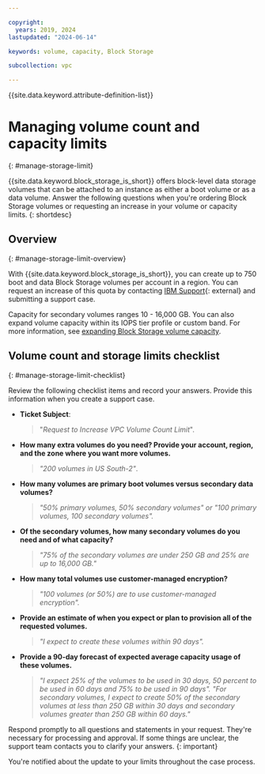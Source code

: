 ```yaml
---

copyright:
  years: 2019, 2024
lastupdated: "2024-06-14"

keywords: volume, capacity, Block Storage

subcollection: vpc

---
```


{{site.data.keyword.attribute-definition-list}}

# Managing volume count and capacity limits
{: #manage-storage-limit}

{{site.data.keyword.block_storage_is_short}} offers block-level data storage volumes that can be attached to an instance as either a boot volume or as a data volume. Answer the following questions when you're ordering Block Storage volumes or requesting an increase in your volume or capacity limits. 
{: shortdesc}

## Overview
{: #manage-storage-limit-overview}

With {{site.data.keyword.block_storage_is_short}}, you can create up to 750 boot and data Block Storage volumes per account in a region. You can request an increase of this quota by contacting [IBM Support](/unifiedsupport/cases/add){: external} and submitting a support case.

Capacity for secondary volumes ranges 10 - 16,000 GB. You can also expand volume capacity within its IOPS tier profile or custom band. For more information, see [expanding Block Storage volume capacity](/docs/vpc?topic=vpc-expanding-block-storage-volumes).



## Volume count and storage limits checklist
{: #manage-storage-limit-checklist}

Review the following checklist items and record your answers. Provide this information when you create a support case.

- **Ticket Subject**: 
    >"*Request to Increase VPC Volume Count Limit*".

- **How many extra volumes do you need? Provide your account, region, and the zone where you want more volumes.**
    >*"200 volumes in US South-2"*.

- **How many volumes are primary boot volumes versus secondary data volumes?**
    >*"50% primary volumes, 50% secondary volumes" or "100 primary volumes, 100 secondary volumes".*

- **Of the secondary volumes, how many secondary volumes do you need and of what capacity?**
    >*"75% of the secondary volumes are under 250 GB and 25% are up to 16,000 GB."*

- **How many total volumes use customer-managed encryption?**
    >*"100 volumes (or 50%) are to use customer-managed encryption".*

- **Provide an estimate of when you expect or plan to provision all of the requested volumes.**
    >*"I expect to create these volumes within 90 days".*

- **Provide a 90-day forecast of expected average capacity usage of these volumes.**
    >*"I expect 25% of the volumes to be used in 30 days, 50 percent to be used in 60 days and 75% to be used in 90 days".*
    >*"For secondary volumes, I expect to create 50% of the secondary volumes at less than 250 GB within 30 days and secondary volumes greater than 250 GB within 60 days."*

Respond promptly to all questions and statements in your request. They're necessary for processing and approval. If some things are unclear, the support team contacts you to clarify your answers. 
{: important}

You're notified about the update to your limits throughout the case process.
